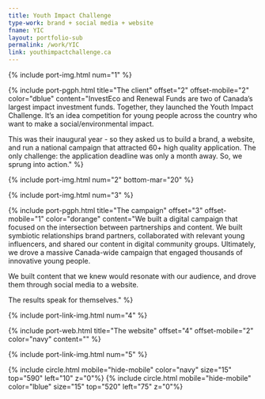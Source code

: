 ```yaml
---
title: Youth Impact Challenge
type-work: brand + social media + website
fname: YIC
layout: portfolio-sub
permalink: /work/YIC
link: youthimpactchallenge.ca
---
```


{% include port-img.html num="1" %}

{% include port-pgph.html title="The client" offset="2" offset-mobile="2" color="dblue" content="InvestEco and Renewal Funds are two of Canada’s largest impact investment funds. Together, they launched the Youth Impact Challenge. It’s an idea competition for young people across the country who want to make a social/environmental impact.

This was their inaugural year - so they asked us to build a brand, a website, and run a national campaign that attracted 60+ high quality application. The only challenge: the application deadline was only a month away. So, we sprung into action." %}

{% include port-img.html num="2" bottom-mar="20" %}

{% include port-img.html num="3" %}

{% include port-pgph.html title="The campaign" offset="3" offset-mobile="1" color="dorange" content="We built a digital campaign that focused on the intersection between partnerships and content. We built symbiotic relationships brand partners, collaborated with relevant young influencers, and shared our content in digital community groups. Ultimately, we drove a massive Canada-wide campaign that engaged thousands of innovative young people.

We built content that we knew would resonate with our audience, and drove them through social media to a website.

The results speak for themselves." %}

{% include port-link-img.html num="4" %}

{% include port-web.html title="The website" offset="4" offset-mobile="2" color="navy" content="" %}

{% include port-link-img.html num="5" %}

{% include circle.html mobile="hide-mobile" color="navy" size="15" top="590" left="10" z="0"%}
{% include circle.html mobile="hide-mobile" color="lblue" size="15" top="520" left="75" z="0"%}
